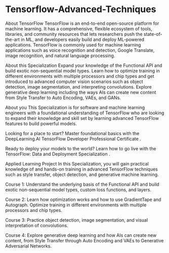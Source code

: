 # Tensorflow-Advanced-Techniques
About TensorFlow
TensorFlow is an end-to-end open-source platform for machine learning. It has a comprehensive, flexible ecosystem of tools, libraries, and community resources that lets researchers push the state-of-the-art in ML, and developers easily build and deploy ML-powered applications. TensorFlow is commonly used for machine learning applications such as voice recognition and detection, Google Translate, image recognition, and natural language processing.

About this Specialization
Expand your knowledge of the Functional API and build exotic non-sequential model types. Learn how to optimize training in different environments with multiple processors and chip types and get introduced to advanced computer vision scenarios such as object detection, image segmentation, and interpreting convolutions. Explore generative deep learning including the ways AIs can create new content from Style Transfer to Auto Encoding, VAEs, and GANs.

About you
This Specialization is for software and machine learning engineers with a foundational understanding of TensorFlow who are looking to expand their knowledge and skill set by learning advanced TensorFlow features to build powerful models. 


Looking for a place to start? Master foundational basics with the 
DeepLearning.AI TensorFlow Developer Professional Certificate
. 

Ready to deploy your models to the world? Learn how to go live with the 
TensorFlow: Data and Deployment Specialization
.

Applied Learning Project
In this Specialization, you will gain practical knowledge of and hands-on training in advanced TensorFlow techniques such as style transfer, object detection, and generative machine learning.

Course 1: Understand the underlying basis of the Functional API and build exotic non-sequential model types, custom loss functions, and layers. 

Course 2: Learn how optimization works and how to use GradientTape and Autograph. Optimize training in different environments with multiple processors and chip types.

Course 3: Practice object detection, image segmentation, and visual interpretation of convolutions.

Course 4: Explore generative deep learning and how AIs can create new content, from Style Transfer through Auto Encoding and VAEs to Generative Adversarial Networks.
